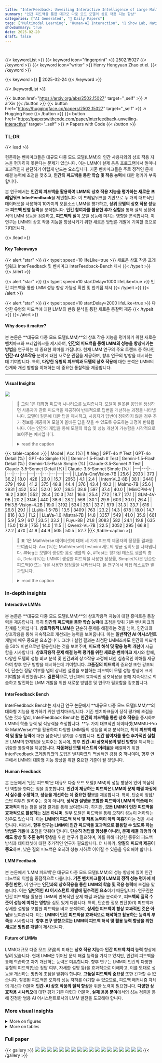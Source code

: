 ```yaml
---
title: "InterFeedback: Unveiling Interactive Intelligence of Large Multimodal Models via Human Feedback"
summary: "인간 피드백을 통한 대규모 다중 모드 모델의 상호 작용 지능 향상"
categories: ["AI Generated", "🤗 Daily Papers"]
tags: ["Multimodal Learning", "Human-AI Interaction", "🏢 Show Lab, National University of Singapore",]
showSummary: true
date: 2025-02-20
draft: false
---
```


<br>

{{< keywordList >}}
{{< keyword icon="fingerprint" >}} 2502.15027 {{< /keyword >}}
{{< keyword icon="writer" >}} Henry Hengyuan Zhao et el. {{< /keyword >}}
 
{{< keyword >}} 🤗 2025-02-24 {{< /keyword >}}
 
{{< /keywordList >}}

{{< button href="https://arxiv.org/abs/2502.15027" target="_self" >}}
↗ arXiv
{{< /button >}}
{{< button href="https://huggingface.co/papers/2502.15027" target="_self" >}}
↗ Hugging Face
{{< /button >}}
{{< button href="https://paperswithcode.com/paper/interfeedback-unveiling-interactive" target="_self" >}}
↗ Papers with Code
{{< /button >}}




### TL;DR


{{< lead >}}

현존하는 벤치마크들은 대규모 다중 모드 모델(LMM)의 인간 사용자와의 상호 작용 지능을 평가하지 못한다는 문제가 있습니다.  이는 LMM이 실제 응용 프로그램에서 얼마나 효과적인지 판단하기 어렵게 만드는 요소입니다.  기존 벤치마크들은 주로 정적인 문제 해결 능력에 초점을 맞추고, **인간의 피드백을 통한 학습 및 적응 능력**에 대한 평가가 부족합니다.

본 연구에서는 **인간의 피드백을 활용하여 LMM의 상호 작용 지능을 평가하는 새로운 프레임워크 InterFeedback**을 제안합니다.  이 프레임워크를 기반으로 두 개의 대표적인 데이터셋을 사용하여 10가지의 오픈소스 LMM을 평가하고,  **상위 모델의 상호 작용 성능**과 **피드백 반영 능력**을 분석합니다.  **인간 참여자를 활용한 추가 실험**을 통해 실제 상황에서의 LMM 성능을 검증하고,  **피드백의 질**이 모델 성능에 미치는 영향을 분석합니다.  이 연구는 LMM의 상호 작용 지능을 향상시키기 위한 새로운 방법론 개발에 기여할 것으로 기대됩니다.

{{< /lead >}}


#### Key Takeaways

{{< alert "star" >}}
{{< typeit speed=10 lifeLike=true >}} 새로운 상호 작용 프레임워크 InterFeedback 및 벤치마크 InterFeedback-Bench 제시 {{< /typeit >}}
{{< /alert >}}

{{< alert "star" >}}
{{< typeit speed=10 startDelay=1000 lifeLike=true >}} 인간 피드백을 통한 LMM 성능 향상 가능성 확인 및 한계점 제시 {{< /typeit >}}
{{< /alert >}}

{{< alert "star" >}}
{{< typeit speed=10 startDelay=2000 lifeLike=true >}} 다양한 유형의 피드백에 대한 LMM의 반응 분석을 통한 새로운 통찰력 제공 {{< /typeit >}}
{{< /alert >}}

#### Why does it matter?
본 논문은 **대규모 다중 모드 모델(LMM)**의 상호 작용 지능을 평가하기 위한 새로운 벤치마크와 프레임워크를 제시하여, **인간의 피드백을 통해 LMM의 성능을 향상시키는 방법**을 연구하는 데 중요한 의미를 가집니다.  현재 LMM 연구의 주요 트렌드 중 하나인 **인간-AI 상호작용** 분야에 대한 새로운 관점을 제공하며,  향후 연구의 방향을 제시하는 데 기여합니다. 특히, **다양한 유형의 피드백과 모델의 상호 작용**에 대한 분석은 LMM의 한계와 개선 방향을 이해하는 데 중요한 통찰력을 제공합니다.

------
#### Visual Insights



![](https://arxiv.org/html/2502.15027/x1.png)

> 🔼 그림 1은 대화형 피드백 시나리오를 보여줍니다. 모델이 잘못된 응답을 생성하면 사용자가 관련 피드백을 제공하여 반복적으로 답변을 개선하는 과정을 나타냅니다.  모델이 질문에 대한 답을 제시하고, 사용자가 답변이 정확하지 않을 경우 추가 정보를 제공하여 모델이 올바른 답을 찾을 수 있도록 유도하는 과정이 반복됩니다. 이는 인간의 개입을 통해 모델의 학습 및 성능 개선이 가능함을 시각적으로 보여주는 예시입니다.
> <details>
> <summary>read the caption</summary>
> Figure 1: Illustration of an interactive feedback scenario. When models generate incorrect responses, human users provide pertinent feedback to iteratively refine the answers.
> </details>





{{< table-caption >}}
| Model | Acc (%) | # Neg | GPT-4o # Test | GPT-4o Detail (%) | GPT-4o Simple (%) | Gemini-1.5-Flash # Test | Gemini-1.5-Flash Detail (%) | Gemini-1.5-Flash Simple (%) | Claude-3.5-Sonnet # Test | Claude-3.5-Sonnet Detail (%) | Claude-3.5-Sonnet Simple (%) |
|---|---|---|---|---|---|---|---|---|---|---|---| 
| LLaVa-OneVision-7B | 25.6 | 2933 | 373 | 36.2 | 18.0 | 428 | 29.0 | 15.7 | 2953 | 4.1 | 2.4 |
| InternVL2-8B | 38.1 | 2440 | 379 | 49.6 | 41.2 | 375 | 48.8 | 44.4 | 376 | 43.4 | 40.2 |
| Molmo-7B | 25.6 | 2931 | 452 | 55.1 | 52.0 | 507 | 36.5 | 38.9 | 597 | 37.4 | 40.0 |
| MiniCPM-V | 16.2 | 3301 | 552 | 28.4 | 20.3 | 741 | 16.6 | 25.4 | 772 | 18.7 | 27.1 |
| GLM-4V-9B | 20.2 | 3146 | 440 | 38.6 | 28.2 | 568 | 30.1 | 29.9 | 603 | 30.0 | 26.4 |
| Phi3.5-Vision-4.2B | 19.0 | 3192 | 534 | 36.1 | 33.7 | 579 | 31.3 | 33.7 | 616 | 26.8 | 29.1 |
| LLaVa-1.5-7B | 13.5 | 3409 | 763 | 23.2 | 14.3 | 678 | 18.0 | 14.7 | 816 | 8.3 | 11.2 |
| LLaVa-1.6-Mistral-7B | 14.8 | 3357 | 549 | 41.0 | 35.9 | 661 | 5.9 | 5.9 | 617 | 33.5 | 33.2 |
| Fuyu-8B | 21.8 | 3083 | 582 | 24.1 | 19.8 | 635 | 15.0 | 12.9 | 755 | 14.0 | 11.5 |
| Qwen2-VL-7B | 22.5 | 3052 | 295 | 66.8 | 72.2 | 470 | 41.9 | 44.9 | 505 | 50.5 | 52.7 |{{< /table-caption >}}

> 🔼 표 1은 MathVerse 데이터셋에 대해 세 가지 피드백 제공자의 정정률 결과를 보여줍니다.  Acc(%)는 MathVerse의 testmini 세트의 평균 정확도를 나타냅니다. #Neg는 모델이 생성한 음성 샘플의 수, #Test는 평가된 테스트 샘플의 총 수, Detail(%)는 LMM이 생성한 피드백을 사용한 정정률, Simple(%)은 단순한 피드백(0 또는 1)을 사용한 정정률을 나타냅니다. 본 연구에서 직접 테스트한 결과입니다.
> <details>
> <summary>read the caption</summary>
> Table 1: Correction Rate Results of three Feedback Providers on MathVerse Dataset. Acc (%): The average accuracy of MathVerse’s testmini set. The results are tested by ourselves. # Neg: The number of negative samples produced by the model. # Test: The total number of test samples evaluated. Detail (%): correction rate of using LMM-generated feedback. Simple (%): correction rate of using simple feedback (0 or 1).
> </details>





### In-depth insights


#### Interactive LMMs
본 논문은 **대규모 다중 모드 모델(LMM)**의 상호작용적 지능에 대한 흥미로운 통찰력을 제공합니다. 특히 **인간의 피드백을 통한 학습 능력**에 초점을 맞춰 기존 벤치마크의 한계를 넘어섭니다.  **상호작용적 LMM**은 단순히 문제를 해결하는 것을 넘어, 인간과의 상호작용을 통해 지속적으로 개선되는 능력을 보여줍니다. 이는 **일반적인 AI 어시스턴트** 개발에 매우 중요한 요소입니다.  그러나 실험 결과는 최첨단 LMM조차도 인간의 피드백을 50% 미만으로만 활용한다는 것을 보여주며, **피드백 해석 및 활용 능력 개선**이 시급함을 시사합니다.  **상호작용적 문제 해결 능력 평가를 위한 새로운 벤치마크** 제시와 함께, 다양한 모델의 성능 비교 분석 및 인간과의 상호작용 과정에 대한 심층적인 이해를 제공하여 향후 연구 방향을 제시하는데 기여합니다.  **고품질의 피드백**의 중요성 또한 강조되어,  단순한 정답 여부를 넘어 상세한 설명을 포함하는 피드백이 모델 성능 향상에 크게 기여함을 확인했습니다.  **결론적으로**,  인간과의 효과적인 상호작용을 통해 지속적으로 학습하고 발전하는 LMM 개발을 위한 새로운 방법론 및 연구가 필요함을 강조합니다.

#### InterFeedback Bench
InterFeedback Bench는 제시된 연구 논문에서 **대규모 다중 모드 모델(LMM)**의 대화형 지능을 평가하기 위한 벤치마크입니다.  기존 벤치마크들이 정적 평가에 초점을 맞춘 것과 달리, InterFeedback Bench는 **인간의 피드백을 통한 상호 작용**을 중시하며 LMM의 학습 능력 및 적응력을 측정합니다.  **두 가지 대표적인 데이터셋(MMMU-Pro와 MathVerse)**을 활용하여 다양한 LMM들의 성능을 비교 분석하고, 특히 **피드백 해석 및 활용 능력**에 대한 심층적인 평가를 수행합니다.  **인간 참여자를 통한 추가적인 실험**은 LMM의 한계점을 보여주는 동시에, 향후 **인간-AI 상호작용의 발전 방향**을 제시하는 귀중한 통찰력을 제공합니다.  **자동화된 모델 테스트의 어려움**을 해결하기 위한 InterFeedback 프레임워크의 도입은 벤치마크의 핵심적인 강점 중 하나이며,  향후 연구에서 LMM의 대화형 지능 향상을 위한 중요한 기준이 될 것입니다.

#### Human Feedback
본 논문에서 '인간 피드백'은 대규모 다중 모드 모델(LMM)의 성능 향상에 있어 핵심적인 역할을 한다는 점을 강조합니다. **인간이 제공하는 피드백은 LMM이 문제 해결 과정에서 실수를 수정하고, 성능을 개선하는 데 중요한 정보**를 제공합니다.  특히, 단순히 정답/오답 여부만 알려주는 것이 아니라, **상세한 설명을 포함한 피드백이 LMM의 학습에 더 효과적**이라는 점을 실험 결과를 통해 보여줍니다.  하지만, **모든 LMM이 인간 피드백을 효과적으로 활용하는 것은 아니며**, 일부 모델은 피드백을 통해 오히려 성능이 저하되는 경우도 있습니다.  이는 **LMM의 피드백 해석 및 적용 능력이 아직 미흡**하다는 것을 시사합니다. 따라서,  **향후 연구는 LMM이 인간 피드백을 효과적으로 활용할 수 있도록 하는 방법론 개발**에 초점을 맞춰야 합니다.  **단순히 정답률 향상뿐 아니라, 문제 해결 과정의 이해도 향상 및 추론 능력 향상**을 위한 연구가 필요하며, 이를 위해 다양한 종류의 피드백 방식과 데이터셋에 대한 추가적인 연구가 필요합니다.  더 나아가, **양질의 피드백 제공이 중요**하며, 낮은 질의 피드백은 오히려 성능 저하로 이어질 수 있음을 유의해야 합니다.

#### LMM Feedback
본 논문에서 'LMM 피드백'은 대규모 다중 모드 모델(LMM)의 성능 향상에 있어 인간 피드백의 역할을 중점적으로 다룹니다.  **기존 벤치마크들이 LMM의 정적 성능 평가에 치중한 반면,** 이 연구는 **인간과의 상호작용을 통한 LMM의 학습 및 적응 능력**에 초점을 맞춥니다.  이는 **일반적인 AI 어시스턴트 개발에 필수적인 요소**이기 때문입니다.  연구진은 인간 피드백을 활용한 LMM의 반복적인 문제 해결 과정을 분석하고, **피드백의 질적 수준이 성능에 미치는 영향**을 심도 있게 다룹니다. 특히, 단순한 정오 판단(0/1) 피드백과 상세한 설명을 포함한 피드백을 비교 분석하여, **상세한 피드백이 항상 효과적인 것은 아님**을 보여줍니다.  이는 **LMM이 인간 피드백을 효과적으로 해석하고 활용하는 능력의 부족**을 시사합니다.  **향후 연구 방향으로는 LMM의 피드백 해석 및 활용 능력 향상을 위한 새로운 방법론 개발**이 제시됩니다.

#### Future of LMMs
LMM(대규모 다중 모드 모델)의 미래는 **상호 작용 지능**과 **인간 피드백 처리 능력** 향상에 달려 있습니다.  현재 LMM은 뛰어난 문제 해결 능력을 가지고 있지만, 인간의 피드백을 통해 학습하고 자기 개선하는 능력은 미흡합니다.  향후 연구는 LMM이 인간의 다양한 유형의 피드백(단순 정답 여부, 자세한 설명 등)을 효과적으로 이해하고, 이를 토대로 성능을 개선하는 방법에 초점을 맞춰야 합니다.  **고품질 피드백의 중요성** 또한 간과할 수 없습니다.  잘못된 피드백은 오히려 성능 저하를 야기할 수 있으므로,  피드백 메커니즘 자체의 개선과 더불어 **인간-AI 상호 작용의 질적 향상**을 위한 노력이 필요합니다.  **다양한 상호작용 시나리오**에 대한 평가 기준 마련과 더불어,  **실제 응용 분야**에서의 성능 검증을 통해  진정한 범용 AI 어시스턴트로서의 LMM 발전을 도모해야 합니다.


### More visual insights

<details>
<summary>More on figures
</summary>


![](https://arxiv.org/html/2502.15027/x2.png)

> 🔼 그림 2는 InterFeedback-Bench를 위한 테스트 데이터 구성 과정을 개괄적으로 보여줍니다. 피드백 수신기 역할을 하는 각각의 LMM에 대해, 대상 데이터셋(예: MathVerse)의 각 인스턴스를 처리하고 오류 케이스를 수집하여 음성 집합을 만듭니다. 그런 다음 피드백 제공자는 동일한 인스턴스를 처리하여 양성 집합을 만듭니다. 마지막으로 두 집합의 교집합을 선택하여 테스트 데이터를 구성합니다.
> <details>
> <summary>read the caption</summary>
> Figure 2: Overview of the test data construction process for InterFeedback-Bench. For each LMM serving as the feedback receiver, we process each instance from a target dataset (e.g., MathVerse) and collect the error cases to form a negative set. The feedback provider then processes the same instances to build a positive set. Finally, we curate test data by selecting the intersection of both sets.
> </details>



![](https://arxiv.org/html/2502.15027/x3.png)

> 🔼 그림 3은 제안된 InterFeedback 프레임워크의 개요를 보여줍니다. 이 프레임워크는 LMM(대규모 다중 모드 모델)이 피드백을 통해 자체적으로 문제 해결 능력을 향상시키는 능력을 평가하기 위해 고안되었습니다.  LMM은 인간과 상호 작용하여 문제를 단계적으로 해결하며, 각 대화 라운드 후 답변의 정확성을 검증합니다. 답변이 틀렸다면, LMM에 의해 유도된 인간이 건설적인 피드백을 제공합니다. LMM의 동작을 조사하기 위해 두 가지 유형의 피드백이 구현되었습니다.
> <details>
> <summary>read the caption</summary>
> Figure 3: Overview of the proposed framework InterFeedback for assessing an LMM’s ability to improve itself through feedback. The model interacts with humans to progressively solve a problem, and after each conversation round, we verify the correctness of the answer. If the answer is incorrect, an LMM-stimulated human will provide constructive feedback. We implement two types of feedback to investigate the behavior of LMMs.
> </details>



![](https://arxiv.org/html/2502.15027/x8.png)

> 🔼 그림 4는 InterFeedback-Human 데이터셋에서 각 라운드별로 정답이 수정된 샘플의 분포를 보여줍니다.  각 모델(Gemini-2.0, GPT-40, OpenAI-01, Claude-3.5-Sonnet)에 대해 초기 정확도(Round 0)와 후속 라운드(Round 1, 2, 3)에서의 정답 수정 비율을 나타냅니다.  Claude-3.5-Sonnet 모델이 Round 0에서 가장 높은 정확도를 보이는 것을 확인할 수 있습니다.  이 그림은 각 모델의 초기 성능과 피드백을 통한 학습 능력을 시각적으로 비교 분석하는 데 유용합니다. 
> <details>
> <summary>read the caption</summary>
> Figure 4: Distribution of samples being corrected in each round. We can observe that Claude-3.5-Sonnet archives the best performance in round 0.
> </details>



![](https://arxiv.org/html/2502.15027/x9.png)

> 🔼 그림 5는 다양한 유형의 문제에 대한 정답 수정 비율을 라운드별로 보여줍니다. 시각적 논리 문제는 대부분 처음 두 라운드에서 해결되었지만, 텍스트 기반 수학 문제와 MMMU-Pro 문제는 1, 2라운드에서 정답 수정 비율이 낮았습니다. 반대로, 텍스트 기반 코딩 문제와 MathVerse 문제는 1, 2라운드에서 정답 수정이 이루어졌습니다. 이는 문제 유형에 따라 상호작용적 피드백을 통한 모델 학습 효과가 다르게 나타남을 시사합니다.
> <details>
> <summary>read the caption</summary>
> Figure 5: Distribution of corrected samples across various task categories. Visual logic tasks are mostly resolved within the first two rounds, whereas Math (Text-only) and MMMU-Pro tasks show little corrections in rounds 1 and 2. In contrast, Coding (Text-only) and MathVerse tasks exhibit corrections during rounds 1 and 2.
> </details>



![](https://arxiv.org/html/2502.15027/x10.png)

> 🔼 그림 6은 서로 다른 대규모 다중 모드 모델(LMM)들이 동일한 문제에 대해 어떻게 다른 결과를 생성하는지 보여주는 정성적 결과를 보여줍니다. 각 LMM은 질문에 대한 답변과 함께, 사용자가 제시한 잘못된 답변에 대한 피드백을 처리하는 과정이 순차적으로 나열되어 있습니다. 이는 모델의 상호 작용 능력과 피드백 해석 능력을 비교 분석하는 데 유용합니다.
> <details>
> <summary>read the caption</summary>
> Figure 6: Qualitative results on different LMMs.
> </details>



![](https://arxiv.org/html/2502.15027/x11.png)

> 🔼 그림 7은 서로 다른 대규모 다중 모드 모델(LMM)들이 상호작용적 문제 해결 과정에서 어떻게 다른 결과를 보이는지 보여주는 정성적 결과를 보여줍니다.  각 모델이 문제에 접근하는 방식과 인간 피드백에 대한 반응을 비교 분석하여 LMM의 상호작용 지능과 피드백 해석 능력의 차이를 보여줍니다. 특히, 모델이 정답에 도달하기까지의 단계와 과정, 그리고 인간 피드백을 통해 어떻게 수정해나가는지를 자세하게 제시하며, 다양한 모델들의 상호작용적 지능 수준을 비교 분석합니다.
> <details>
> <summary>read the caption</summary>
> Figure 7: Qualitative results on different LMMs.
> </details>



![](https://arxiv.org/html/2502.15027/x12.png)

> 🔼 그림 8은 모델이 정답을 추측하는 경향이 있는 예시를 보여줍니다.  문제는 네 가지 선택지 중에서 순서를 완성하거나 패턴을 파악하는 가장 적절한 옵션을 선택하는 것입니다. 모델은 정답을 도출하는 논리적 추론 과정 없이, 단순히 선택지를 하나씩 제거해 나가는 방식으로 정답을 추측하는 모습을 보여줍니다. 이는 모델이 복잡한 문제 해결 과정보다는 단순한 패턴 인식에 의존하는 경향이 있음을 시사합니다.  이러한 추측 방식은 정확성이 낮고, 실제 문제 해결 능력이 부족함을 드러냅니다.
> <details>
> <summary>read the caption</summary>
> Figure 8: An example that model tends to guess answers.
> </details>



![](https://arxiv.org/html/2502.15027/x13.png)

> 🔼 그림 9는 모델이 답을 추측하는 경향이 있는 예시를 보여줍니다. 문제는 네 가지 선택지 중에서 순서를 완성하거나 패턴을 파악하는 가장 적절한 옵션을 선택하는 것입니다. 정답은 A입니다. 이 문제는 도형의 유형을 파악하는 능력을 평가합니다. 첫 번째 그룹의 도형은 모두 평면 도형이고, 두 번째 그룹의 도형은 입체 도형입니다.  모델이 제시하는 답변들은 정답을 직접적으로 추론하기보다는, 제한된 선택지 안에서 답을 추측하는 경향을 보여줍니다.  특히, 모델은 문제 해결 과정에서 단서들을 체계적으로 분석하고 추론하는 능력보다는, 패턴을 단순히 인식하거나,  선택지 간의 관계를 통해 답을 유추하는 데 집중하는 경향이 있습니다.
> <details>
> <summary>read the caption</summary>
> Figure 9: An example that model tends to guess answers.
> </details>



</details>




<details>
<summary>More on tables
</summary>


{{< table-caption >}}
| Model | Acc (%) | # Neg | GPT-4o # Test | GPT-4o Detail (%) | GPT-4o Simple (%) | Gemini-1.5-Flash # Test | Gemini-1.5-Flash Detail (%) | Gemini-1.5-Flash Simple (%) | Claude-3.5-Sonnet # Test | Claude-3.5-Sonnet Detail (%) | Claude-3.5-Sonnet Simple (%) |
|---|---|---|---|---|---|---|---|---|---|---|---| 
| LLaVa-OneVision-7B | 47.1 | 915 | 312 | 31.7 | 15.7 | 333 | 35.4 | 18.6 | 408 | 27.5 | 16.4 |
| InternVL2-8B | 45.7 | 939 | 343 | 50.1 | 41.4 | 329 | 57.1 | 50.2 | 437 | 50.1 | 41.2 |
| Molmo-7B | 43.8 | 973 | 362 | 51.7 | 48.9 | 383 | 41.5 | 43.1 | 436 | 29.8 | 27.5 |
| MiniCPM-V | 38.1 | 1071 | 410 | 27.3 | 23.7 | 503 | 21.5 | 21.7 | 540 | 24.4 | 23.3 |
| GLM-4V-9B | 46.0 | 935 | 327 | 38.8 | 30.0 | 359 | 38.7 | 31.5 | 441 | 34.9 | 27.9 |
| Phi3.5-Vision-4.2B | 43.2 | 983 | 366 | 44.3 | 42.3 | 396 | 40.9 | 39.6 | 484 | 39.9 | 38.0 |
| LLaVa-1.5-7B | 36.5 | 1099 | 506 | 31.9 | 12.3 | 470 | 20.0 | 16.0 | 595 | 13.9 | 13.4 |
| LLaVa-1.6-Mistral-7B | 38.8 | 1058 | 432 | 46.1 | 36.1 | 429 | 14.7 | 14.7 | 515 | 42.3 | 35.3 |
| Fuyu-8B | 34.1 | 1140 | 481 | 6.0 | 8.7 | 1140 | 3.7 | 3.5 | 612 | 9.5 | 6.9 |
| Qwen2-VL-7B | 48.1 | 898 | 268 | 50.4 | 44.8 | 322 | 39.4 | 37.6 | 389 | 42.9 | 37.3 |{{< /table-caption >}}
> 🔼 표 2는 MMMU-Pro 데이터셋에 대해 세 가지 피드백 제공자의 정정률 결과를 보여줍니다. 모델은 MMMU-Pro의 단일 이미지 설정에서 테스트됩니다. 이 표는 각 모델에 대한 정확도, 음성 샘플 수, 테스트 샘플 수, 세 가지 피드백 제공자(GPT-40, Gemini-1.5-Flash, Claude-3.5-Sonnet) 각각에 대한 자세한 피드백과 간단한 피드백을 사용한 정정률을 보여줍니다.
> <details>
> <summary>read the caption</summary>
> Table 2: Correction Rate Results of three Feedback Providers on MMMU-Pro Dataset. We test models on a single image setting of MMMU-Pro.
> </details>

{{< table-caption >}}
| Model | Visual Logic | MMMU-Pro | MathVerse | Math<sup>Text</sup> | Coding<sup>Text</sup> | Average |
|---|---|---|---|---|---|---|
| Gemini-2.0 | 21.3 | 50.0 | 70.0 | 50.0 | 50.0 | 32.5 |
| Claude-3.5 | 37.5 | 60.0 | 80.0 | 70.0 | 70.0 | 48.3 |
| OpenAI-o1 | 28.8 | 60.0 | 90.0 | 90.0 | 90.0 | 46.7 |
| GPT-4o | 25.0 | 70.0 | 80.0 | 60.0 | 50.0 | 38.3 |{{< /table-caption >}}
> 🔼 표 3은 InterFeedback-Human 데이터셋을 사용하여 여러 대규모 다중 모드 모델(LMM)의 성능을 평가한 결과를 보여줍니다. MathText와 CodingText는 텍스트 기반 작업 유형을 나타내며, 각 점수는 전체 샘플 중 정답 샘플의 평균 비율을 나타냅니다.  즉, 각 LMM이 다양한 유형의 문제(시각적 논리, 수학, 코딩 등)에 대해 얼마나 정확하게 답변했는지를 보여주는 표입니다. 
> <details>
> <summary>read the caption</summary>
> Table 3: Human Evaluation Results across LMMs on InterFeedback-Human. MathTextText{}^{\text{Text}}start_FLOATSUPERSCRIPT Text end_FLOATSUPERSCRIPT and CodingTextText{}^{\text{Text}}start_FLOATSUPERSCRIPT Text end_FLOATSUPERSCRIPT represent two text-only task categories. The scores represent the average percentage of correct samples among all samples.
> </details>

{{< table-caption >}}
| Model | # Round | Visual Logic | MMMU-Pro | MathVerse | Math<sup>Text</sup> | Coding<sup>Text</sup> | Average |
|---|---|---|---|---|---|---|---| 
| Gemini-2.0 | 1 | 38.1 | 20.0 | 33.3 | 0.0 | 80.0 | 37.0 |
|  | 2 | 20.6 | 0.0 | 33.3 | 20.0 | 20.0 | 19.8 |
|  | 3 | 41.3 | 80.0 | 33.3 | 80.0 | 0.0 | 43.2 |
| Claude-3.5 | 1 | 38.0 | 0.0 | 50.0 | 33.3 | 66.7 | 37.1 |
|  | 2 | 32.0 | 25.0 | 50.0 | 33.3 | 66.7 | 30.6 |
|  | 3 | 30.0 | 75.0 | 0.0 | 66.7 | 0.0 | 32.3 |
| OpenAI-o1 | 1 | 38.6 | 0.0 | 100.0 | 11.1 | 100.0 | 39.1 |
|  | 2 | 21.1 | 0.0 | 0.0 | 0.0 | 0.0 | 18.8 |
|  | 3 | 40.4 | 100.0 | 0.0 | 0.0 | 0.0 | 42.2 |
| GPT-4o | 1 | 41.7 | 33.3 | 100.0 | 25.0 | 40.0 | 41.9 |
|  | 2 | 31.7 | 0.0 | 0.0 | 0.0 | 0.0 | 25.7 |
|  | 3 | 26.7 | 66.7 | 0.0 | 75.0 | 60.0 | 32.4 |{{< /table-caption >}}
> 🔼 표 4는 InterFeedback-Human 데이터셋에서 다양한 대규모 다중 모드 모델(LMM)의 정정률 결과를 보여줍니다. MathText와 CodingText는 텍스트만 사용하는 두 가지 작업 유형을 나타냅니다. # Round는 상호 작용 라운드 수를 나타내며, 정정률은 잘못된 샘플 중에서 정정된 샘플의 비율을 백분율로 나타냅니다. 이 표는 각 LMM이 피드백을 통해 문제 해결 능력을 향상시키는 능력을 평가하는 데 사용된 다양한 상호작용 라운드에서의 성능을 보여줍니다.
> <details>
> <summary>read the caption</summary>
> Table 4: Correction Rate Results across various LMMs on InterFeedback-Human. MathTextText{}^{\text{Text}}start_FLOATSUPERSCRIPT Text end_FLOATSUPERSCRIPT and CodingTextText{}^{\text{Text}}start_FLOATSUPERSCRIPT Text end_FLOATSUPERSCRIPT represent two text-only task categories. # Round denotes the number of interaction rounds. The correction rate is the percentage of corrected samples among all erroneous samples.
> </details>

{{< table-caption >}}
| Model | Release Time | Source |
|---|---|---|
| _Closed-source Models_ |  |  |
| GPT-4o <cite class="ltx_cite ltx_citemacro_citep">(OpenAI, <a class="ltx_ref" href="https://arxiv.org/html/2502.15027v1#bib.bib30" title="">2023</a>)</cite> | 2024-08-26 | <a class="ltx_ref ltx_url ltx_font_typewriter" href="https://openai.com/index/hello-gpt-4o/" title="">https://openai.com/index/hello-gpt-4o/</a> |
| OpenAI-o1 <cite class="ltx_cite ltx_citemacro_citep">(OpenAI, <a class="ltx_ref" href="https://arxiv.org/html/2502.15027v1#bib.bib31" title="">2024</a>)</cite> | 2024-12-17 | <a class="ltx_ref ltx_url ltx_font_typewriter" href="https://openai.com/o1/" title="">https://openai.com/o1/</a> |
| Gemini-1.5-Flash <cite class="ltx_cite ltx_citemacro_citep">(Gemini, <a class="ltx_ref" href="https://arxiv.org/html/2502.15027v1#bib.bib11" title="">2024</a>)</cite> | 2024-09-24 | <a class="ltx_ref ltx_url ltx_font_typewriter" href="https://deepmind.google/technologies/gemini/" title="">https://deepmind.google/technologies/gemini/</a> |
| Gemini-2.0-Flash | 2025-01-21 | <a class="ltx_ref ltx_url ltx_font_typewriter" href="https://deepmind.google/technologies/gemini/" title="">https://deepmind.google/technologies/gemini/</a> |
| Claude-3.5-Sonnet | 2024-10-22 | <a class="ltx_ref ltx_url ltx_font_typewriter" href="https://www.anthropic.com/claude/sonnet" title="">https://www.anthropic.com/claude/sonnet</a> |
| _Closed-source Models_ |  |  |
| LLaVA-One-Vision | 2024-08-05 | <a class="ltx_ref ltx_url ltx_font_typewriter" href="https://llava-vl.github.io/blog/2024-08-05-llava-onevision/" title="">https://llava-vl.github.io/blog/2024-08-05-llava-onevision/</a> |
| InterVL2-8B | 2024-07-04 | <a class="ltx_ref ltx_url ltx_font_typewriter" href="https://internvl.github.io/blog/2024-07-02-InternVL-2.0/" title="">https://internvl.github.io/blog/2024-07-02-InternVL-2.0/</a> |
| Molmo-7B | 2024-09-24 | <a class="ltx_ref ltx_url ltx_font_typewriter" href="https://huggingface.co/allenai/Molmo-7B-D-0924" title="">https://huggingface.co/allenai/Molmo-7B-D-0924</a> |
| MiniCPM-V | 2024-08-03 | <a class="ltx_ref ltx_url ltx_font_typewriter" href="https://huggingface.co/openbmb/MiniCPM-V" title="">https://huggingface.co/openbmb/MiniCPM-V</a> |
| GLM-4V-9B | 2024-11-01 | <a class="ltx_ref ltx_url ltx_font_typewriter" href="https://huggingface.co/THUDM/glm-4v-9b" title="">https://huggingface.co/THUDM/glm-4v-9b</a> |
| Pih3.5-Vision-4.2B | 2024-08-20 | <a class="ltx_ref ltx_url ltx_font_typewriter" href="https://huggingface.co/microsoft/Phi-3.5-vision-instruct" title="">https://huggingface.co/microsoft/Phi-3.5-vision-instruct</a> |
| LLaVA-1.5-7B | 2023-10-05 | <a class="ltx_ref ltx_url ltx_font_typewriter" href="https://huggingface.co/liuhaotian/llava-v1.5-7b" title="">https://huggingface.co/liuhaotian/llava-v1.5-7b</a> |
| LLaVA-1.6-Mistral-7B | 2024-01-30 | <a class="ltx_ref ltx_url ltx_font_typewriter" href="https://huggingface.co/llava-hf/llava-v1.6-mistral-7b-hf" title="">https://huggingface.co/llava-hf/llava-v1.6-mistral-7b-hf</a> |
| Fuyu-8B | 2023-10-27 | <a class="ltx_ref ltx_url ltx_font_typewriter" href="https://huggingface.co/adept/fuyu-8b" title="">https://huggingface.co/adept/fuyu-8b</a> |
| Qwen2-VL-7B | 2024-08-30 | <a class="ltx_ref ltx_url ltx_font_typewriter" href="https://huggingface.co/Qwen/Qwen2-VL-7B" title="">https://huggingface.co/Qwen/Qwen2-VL-7B</a> |{{< /table-caption >}}
> 🔼 표 5는 InterFeedback-Bench 실험에 사용된 대규모 다중 모달 모델(LMM)의 출시 시점과 모델 소스를 보여줍니다.  각 모델의 이름, 출시일, 그리고 모델 정보를 얻을 수 있는 출처(주로 웹사이트 링크)를 제공하여, 사용된 LMM에 대한 상세한 정보를 제공합니다. 이는 본 논문의 재현성과 투명성을 높이기 위한 중요한 정보입니다.
> <details>
> <summary>read the caption</summary>
> Table 5: The release time and model source of LMMs used in our InterFeedback-Bench.
> </details>

</details>




### Full paper

{{< gallery >}}
<img src="paper_images/1.png" class="grid-w50 md:grid-w33 xl:grid-w25" />
<img src="paper_images/2.png" class="grid-w50 md:grid-w33 xl:grid-w25" />
<img src="paper_images/3.png" class="grid-w50 md:grid-w33 xl:grid-w25" />
<img src="paper_images/4.png" class="grid-w50 md:grid-w33 xl:grid-w25" />
<img src="paper_images/5.png" class="grid-w50 md:grid-w33 xl:grid-w25" />
<img src="paper_images/6.png" class="grid-w50 md:grid-w33 xl:grid-w25" />
<img src="paper_images/7.png" class="grid-w50 md:grid-w33 xl:grid-w25" />
<img src="paper_images/8.png" class="grid-w50 md:grid-w33 xl:grid-w25" />
<img src="paper_images/9.png" class="grid-w50 md:grid-w33 xl:grid-w25" />
<img src="paper_images/10.png" class="grid-w50 md:grid-w33 xl:grid-w25" />
<img src="paper_images/11.png" class="grid-w50 md:grid-w33 xl:grid-w25" />
<img src="paper_images/12.png" class="grid-w50 md:grid-w33 xl:grid-w25" />
<img src="paper_images/13.png" class="grid-w50 md:grid-w33 xl:grid-w25" />
<img src="paper_images/14.png" class="grid-w50 md:grid-w33 xl:grid-w25" />
<img src="paper_images/15.png" class="grid-w50 md:grid-w33 xl:grid-w25" />
<img src="paper_images/16.png" class="grid-w50 md:grid-w33 xl:grid-w25" />
<img src="paper_images/17.png" class="grid-w50 md:grid-w33 xl:grid-w25" />
<img src="paper_images/18.png" class="grid-w50 md:grid-w33 xl:grid-w25" />
{{< /gallery >}}